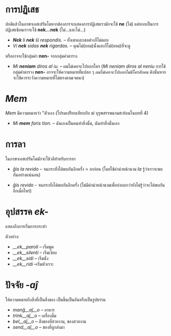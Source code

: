 # การปฏิเสธ

ปกติแล้วในภาษาเอสเปรันโตหากต้องการจะแสดงการปฏิเสธเรามักจะใช้ **ne** (ไม่) แต่หากเป็นการปฏิเสธซ้อนเราจะใช้ **nek...nek** (ไม่...และไม่...)


- *__Nek__ li __nek__ ŝi respondis.*   – ทั้งเขาและเธอต่างก็ไม่ตอบ
- *Vi __nek__ sidas __nek__ rigardas.* – คุณไม่(ยอม)นั้งและก็ไม่(ยอม)ที่จะดู

หรืออาจจะใช้กลุ่มคำ **nen-** จากกลุ่มคำตาราง
- *Mi __neniam__ diros al iu.* – ผมไม่เคยจะไปบอกใคร (*Mi neniam diros al neniu* การใช้กลุ่มคำตาราง **nen-** อาจจะให้ความหมายที่แปลก ๆ  *ผมไม่เคยจะไปบอกไม่มีใครสักคน* ดังนั้นหากจะใช้ควรระวังความหมายที่ไม่ตรงตามเจตนา)  


# *Mem*

*Mem* มีความหมายว่า "ตัวเอง (โปรดเปรียบเทียบกับ *si* บุรุษสรรพนามสะท้อนในบทที่ 4)

- *Mi __mem__ faris tion.*  – ฉันเองเป็นคนทำสิ่งนั้น, ฉันทำสิ่งนั้นเอง

# การลา

ในภาษาเอสเปรันโตมักจะใช้วลีสำหรับการลา

- *ĝis la revido* – จนกระทั่งได้พบกันอีกครั้ง = ลาก่อน (โดยใช้คำนำหน้านาม *la* รู้ว่าเราจะพบกันอย่างแน่นอน)


- *ĝis revido* - จนกระทั่งได้พบกันอีกครั้ง (ไม่มีคำนำหน้านามเพื่อบ่งบอกว่ายังไม่รู้ว่าจะได้พบกันอีกเมื่อไหร่)


# อุปสรรค *ek-*

แสดงถึงการเริ่มการกระทำ

ตัวอย่าง:

- *__ek__paroli*  – เริ่มพูด
- *__ek__silenti* – เริ่มเงียบ
- *__ek__sidi*    – เริ่มนั่ง
- *__ek__ridi*    –เริ่มหัวเราะ
 

# ปัจจัย *-aĵ*

ให้ความหมายถึงสิ่งที่เป็นสิ่งของ เป็นชิ้นเป็นอันหรือเป็นรูปธรรม

- *manĝ__aĵ__o*  – อาหาร
- *trink__aĵ__o* – เครื่องดื่ม
- *bel__aĵ__o*   – สิ่งของที่สวยงาม, ของสวยงาม
- *send__aĵ__o*  – ของที่ถูกส่งมา
 
